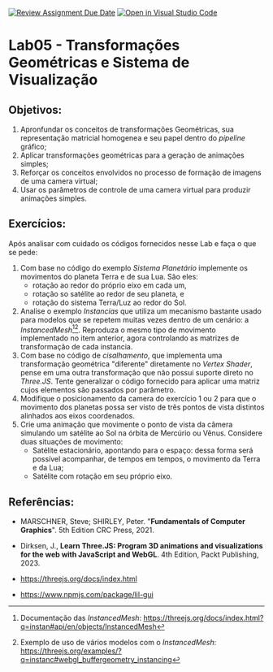 [![Review Assignment Due Date](https://classroom.github.com/assets/deadline-readme-button-24ddc0f5d75046c5622901739e7c5dd533143b0c8e959d652212380cedb1ea36.svg)](https://classroom.github.com/a/HxTvj6bz)
[![Open in Visual Studio Code](https://classroom.github.com/assets/open-in-vscode-718a45dd9cf7e7f842a935f5ebbe5719a5e09af4491e668f4dbf3b35d5cca122.svg)](https://classroom.github.com/online_ide?assignment_repo_id=11113664&assignment_repo_type=AssignmentRepo)
# Lab05 - Transformações Geométricas e Sistema de Visualização

## Objetivos:

1. Apronfundar os conceitos de transformações Geométricas, sua representação matricial homogenea e seu papel dentro do *pipeline* gráfico;
2. Aplicar transformações geométricas para a geração de animações simples;
3. Reforçar os conceitos envolvidos no processo de formação de imagens de uma camera virtual;
4. Usar os parâmetros de controle de uma camera virtual para produzir animações simples.  

## Exercícios:

Após analisar com cuidado os códigos fornecidos nesse Lab e faça o que se pede:

1. Com base no código do exemplo *Sistema Planetário* implemente os movimentos do planeta Terra e de sua Lua. São eles: 
	- rotação ao redor do próprio eixo em cada um, 
	- rotação so satélite ao redor de seu planeta, e 
	- rotação do sistema Terra/Luz ao redor do Sol.
2. Analise o exemplo *Instancias*  que utiliza um mecanismo bastante usado para modelos que se repetem muitas vezes dentro de um cenário: a *InstancedMesh*[^1][^2]. Reproduza o mesmo tipo de movimento implementado no item anterior, agora controlando as matrizes de transformação de cada instancia. 
3. Com base no código de *cisalhamento*, que implementa uma transformação geométrica "diferente" diretamente no *Vertex Shader*, pense em uma outra transformação que não possui suporte direto no *Three.JS*. Tente generalizar o código fornecido para aplicar uma matriz cujos elementos são passados por parâmetro.
4. Modifique o posicionamento da camera do exercício 1 ou 2 para que o movimento dos planetas possa ser visto de três pontos de vista distintos alinhados aos eixos coordenados.
5. Crie uma animação que movimente o ponto de vista da câmera simulando um satélite ao Sol na órbita de Mercúrio ou Vênus. Considere duas situações de movimento:
	- Satélite estacionário, apontando para o espaço: dessa forma será possível acompanhar, de tempos em tempos, o movimento da Terra e da Lua;
	- Satélite com rotação em seu próprio eixo. 


## Referências:

- MARSCHNER, Steve; SHIRLEY, Peter. "**Fundamentals of Computer Graphics**". 5th Edition CRC Press, 2021.

- Dirksen, J., **Learn Three.JS: Program 3D animations and visualizations for the web with JavaScript and WebGL**. 4th Edition, Packt Publishing, 2023.

- https://threejs.org/docs/index.html

- https://www.npmjs.com/package/lil-gui


[^1]: Documentação das *InstancedMesh*: https://threejs.org/docs/index.html?q=instan#api/en/objects/InstancedMesh

[^2]: Exemplo de uso de vários modelos com o *InstancedMesh*: https://threejs.org/examples/?q=instanc#webgl_buffergeometry_instancing
